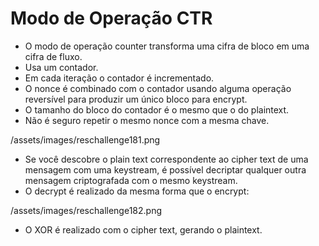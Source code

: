 # Modo de Operação CTR
- O modo de operação counter transforma uma cifra de bloco em uma cifra de fluxo.
- Usa um contador.
- Em cada iteração o contador é incrementado.
- O nonce é combinado com o contador usando alguma operação reversível para produzir um único bloco para encrypt.
- O tamanho do bloco do contador é o mesmo que o do plaintext.
- Não é seguro repetir o mesmo nonce com a mesma chave.

/assets/images/reschallenge181.png

- Se você descobre o plain text correspondente ao cipher text de uma mensagem com uma keystream, é possível decriptar qualquer outra mensagem criptografada com o mesmo keystream.
- O decrypt é realizado da mesma forma que o encrypt:

/assets/images/reschallenge182.png

- O XOR é realizado com o cipher text, gerando o plaintext.
